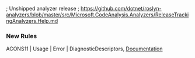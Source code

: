 ; Unshipped analyzer release
; https://github.com/dotnet/roslyn-analyzers/blob/master/src/Microsoft.CodeAnalysis.Analyzers/ReleaseTrackingAnalyzers.Help.md

### New Rules
ACONS11 | Usage | Error | DiagnosticDescriptors, [Documentation](https://github.com/k94ll13nn3/AutoConstructor#ACONS11)